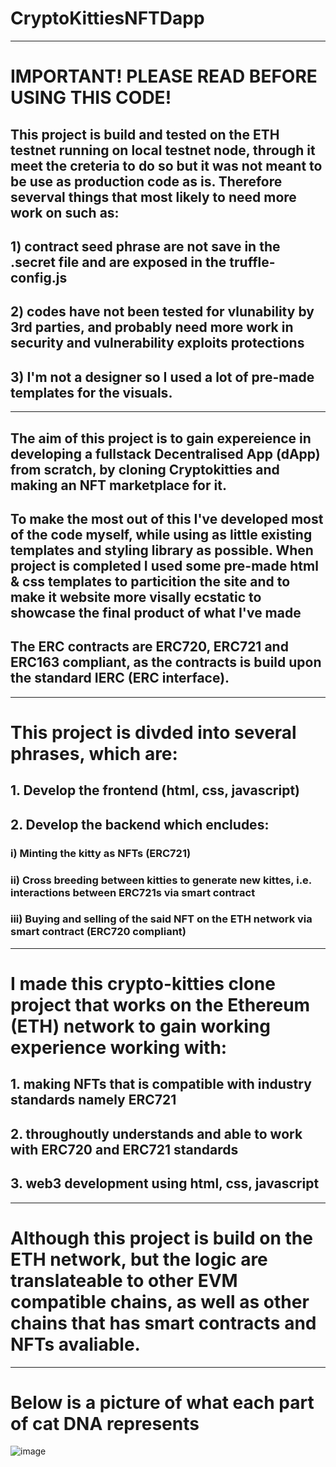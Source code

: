 # CryptoKittiesNFTDapp
----------------------------------------------------------------------------
# IMPORTANT! PLEASE READ BEFORE USING THIS CODE!
## This project is build and tested on the ETH testnet running on local testnet node, through it meet the creteria to do so but it was not meant to be use as production code as is.  Therefore severval things that most likely to need more work on such as:  
## 1) contract seed phrase are not save in the .secret file and are exposed in the truffle-config.js
## 2) codes have not been tested for vlunability by 3rd parties, and probably need more work in security and vulnerability exploits protections
## 3) I'm not a designer so I used a lot of pre-made templates for the visuals.

----------------------------------------------------------------------------
## The aim of this project is to gain expereience in developing a fullstack Decentralised App (dApp) from scratch, by cloning Cryptokitties and making an NFT marketplace for it.
## To make the most out of this I've developed most of the code myself, while using as little existing templates and styling library as possible. When project is completed I used some pre-made html & css templates to particition the site and to make it website more visally ecstatic to showcase the final product of what I've made
## The ERC contracts are ERC720, ERC721 and ERC163 compliant, as the contracts is build upon the standard IERC (ERC interface).

-------------------------------------------------------------------------- 
# This project is divded into several phrases, which are:
## 1. Develop the frontend (html, css, javascript)
## 2. Develop the backend which encludes:
###    i) Minting the kitty as NFTs (ERC721)
###    ii) Cross breeding between kitties to generate new kittes, i.e. interactions between ERC721s via smart contract
###    iii) Buying and selling of the said NFT on the ETH network via smart contract (ERC720 compliant)

----------------------------------------------------------------------------
# I made this crypto-kitties clone project that works on the Ethereum (ETH) network to gain working experience working with:
## 1. making NFTs that is compatible with industry standards namely ERC721
## 2. throughoutly understands and able to work with ERC720 and ERC721 standards
## 3. web3 development using html, css, javascript

----------------------------------------------------------------------------
# Although this project is build on the ETH network, but the logic are translateable to other EVM compatible chains, as well as other chains that has smart contracts and NFTs avaliable. 

----------------------------------------------------------------------------
# Below is a picture of what each part of cat DNA represents
![image](https://user-images.githubusercontent.com/114925250/220575048-08c554f1-99cf-4f94-a65c-81755c6b8d85.png)
